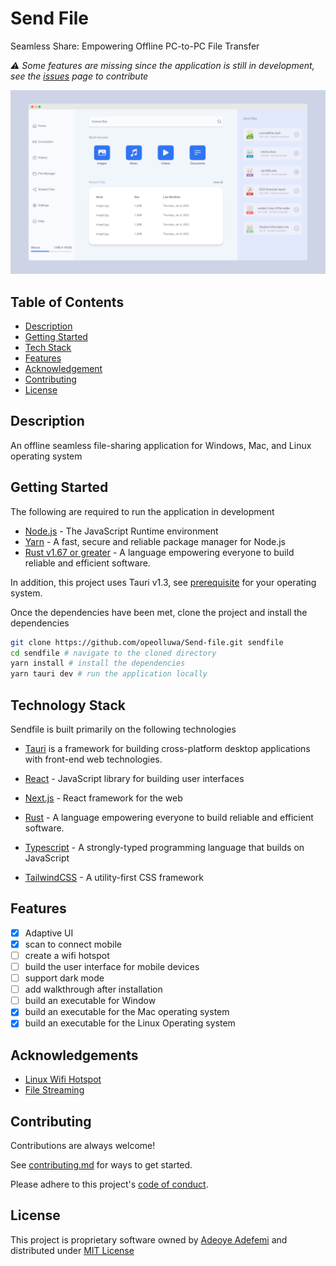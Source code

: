 # Send File
Seamless Share: Empowering Offline PC-to-PC File Transfer

_⚠️ Some features are missing since the application is still in development, see the [issues](https://github.com/opeolluwa/send-file/issues) page to contribute_

![screenshot](screenshots/home-light.png)

## Table of Contents

- [Description](#description)
- [Getting Started](#getting-started)
- [Tech Stack](#technology-stack)
- [Features](#features)
- [Acknowledgement](#acknowledgements)
- [Contributing](#contributing)
- [License](#license)

## Description

An offline seamless file-sharing application for Windows, Mac, and Linux operating system

## Getting Started

The following are required to run the application in development

- [Node.js](https://nodejs.org) - The JavaScript Runtime environment
- [Yarn](https://yarnpkg.com/) - A fast, secure and reliable package manager for Node.js
- [Rust v1.67 or greater](rust-lang.org/) - A language empowering everyone
  to build reliable and efficient software.

In addition, this project uses Tauri v1.3, see [prerequisite](https://tauri.app/v1/guides/getting-started/prerequisites/) for your operating system.

Once the dependencies have been met, clone the project and install the dependencies

```sh
git clone https://github.com/opeolluwa/Send-file.git sendfile
cd sendfile # navigate to the cloned directory
yarn install # install the dependencies
yarn tauri dev # run the application locally

```

## Technology Stack

Sendfile is built primarily on the following technologies

- [Tauri](https://tauri.app/) is a framework for building cross-platform desktop applications with front-end web technologies.
- [React](https://react.dev/) - JavaScript library for building user interfaces
- [Next.js](https://nextjs.org/) - React framework for the web
- [Rust](rust-lang.org/) - A language empowering everyone
  to build reliable and efficient software.
- [Typescript](https://typescript-lang.org) - A strongly-typed programming language that builds on JavaScript

- [TailwindCSS](https://tailwindcss.com) - A utility-first CSS framework

## Features

- [x] Adaptive UI
- [x] scan to connect mobile
- [ ] create a wifi hotspot
- [ ] build the user interface for mobile devices
- [ ] support dark mode
- [ ] add walkthrough after installation
- [ ] build an executable for Window
- [x] build an executable for the Mac operating system
- [x] build an executable for the Linux Operating system

## Acknowledgements

- [Linux Wifi Hotspot](https://awesomeopensource.com/project/elangosundar/awesome-README-templateshttps://github.com/lakinduakash/linux-wifi-hotspot)
- [File Streaming](https://github.com/tokio-rs/axum/tree/main/examples/stream-to-file)
## Contributing

Contributions are always welcome!

See [contributing.md](./CONTRIBUTING.md) for ways to get started.

Please adhere to this project's [code of conduct](CODE_OF_CONDUCT.md).

## License

This project is proprietary software owned by [Adeoye Adefemi](https://www.linkedin.com/in/adefemi-adeoye) and distributed under [MIT License](./LICENSE)

